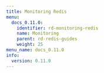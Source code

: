 ```yaml
---
title: Monitoring Redis
menu:
  docs_0.11.0:
    identifier: rd-monitoring-redis
    name: Monitoring
    parent: rd-redis-guides
    weight: 25
menu_name: docs_0.11.0
info:
  version: 0.11.0
---
```


